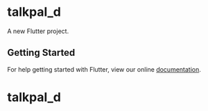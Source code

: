 # talkpal_d

A new Flutter project.

## Getting Started

For help getting started with Flutter, view our online
[documentation](https://flutter.io/).
# talkpal_d
